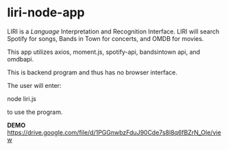 # liri-node-app
LIRI is a _Language_ Interpretation and Recognition Interface.  LIRI will search Spotify for songs, Bands in Town for concerts, and OMDB for movies.

This app utilizes axios, moment.js, spotify-api, bandsintown api, and omdbapi.

This is backend program and thus has no browser interface.

The user will enter:

node liri.js <command> <value>

to use the program.

**DEMO**
https://drive.google.com/file/d/1PGGnwbzFduJ90Cde7s8l8q6fBZrN_Ole/view